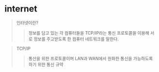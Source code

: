 # internet

>인터넷이란?
>>정보를 담고 있는 각 컴퓨터들을 TCP/IP라는 통신 프로토콜을 이용해 서로 정보를 주고받도록 한 컴퓨터 네트워크를 말한다.

>TCP/IP
>>통산을 위한 프로토콜이며 LAN과 WAN에서 원화한 통신을 가능하도록 하기 위한 통신 규약


